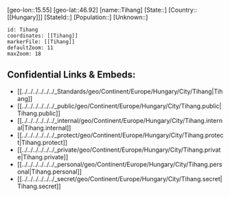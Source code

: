﻿---
location: [46.92,15.55]
mapzoom: [7,12] 
mapmarker: city 
type: City
tags:
- geo/City


SpocWebEntityId: 34869
isDeleted: false
confidential: public

---
[geo-lon::15.55]
[geo-lat::46.92]
[name::Tihang]
[State::]
[Country::[[Hungary]]]
[StateId::]
[Population::]
[Unknown::]


```leaflet
id: Tihang
coordinates: [[Tihang]]
markerFile: [[Tihang]]
defaultZoom: 11 
maxZoom: 18
```


## Confidential Links & Embeds: 
- [[../../../../../../_Standards/geo/Continent/Europe/Hungary/City/Tihang|Tihang]] 
- [[../../../../../../_public/geo/Continent/Europe/Hungary/City/Tihang.public|Tihang.public]] 
- [[../../../../../../_internal/geo/Continent/Europe/Hungary/City/Tihang.internal|Tihang.internal]] 
- [[../../../../../../_protect/geo/Continent/Europe/Hungary/City/Tihang.protect|Tihang.protect]] 
- [[../../../../../../_private/geo/Continent/Europe/Hungary/City/Tihang.private|Tihang.private]] 
- [[../../../../../../_personal/geo/Continent/Europe/Hungary/City/Tihang.personal|Tihang.personal]] 
- [[../../../../../../_secret/geo/Continent/Europe/Hungary/City/Tihang.secret|Tihang.secret]] 

